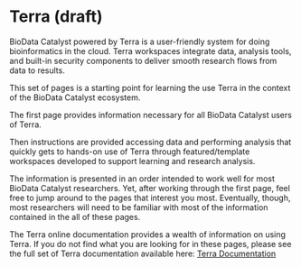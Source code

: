 # Terra \(draft\)



BioData Catalyst powered by Terra is a user-friendly system for doing bioinformatics in the cloud. Terra workspaces integrate data, analysis tools, and built-in security components to deliver smooth research flows from data to results.

This set of pages is a starting point for learning the use Terra in the context of the BioData Catalyst ecosystem.

The first page provides information necessary for all BioData Catalyst users of Terra.

Then instructions are provided accessing data and performing analysis that quickly gets to hands-on use of Terra through featured/template workspaces developed to support learning and research analysis.

The information is presented in an order intended to work well for most BioData Catalyst researchers. Yet, after working through the first page, feel free to jump around to the pages that interest you most. Eventually, though, most researchers will need to be familiar with most of the information contained in the all of these pages.

The Terra online documentation provides a wealth of information on using Terra. If you do not find what you are looking for in these pages, please see the full set of Terra documentation available here: [Terra Documentation](https://support.terra.bio/hc/en-us)

